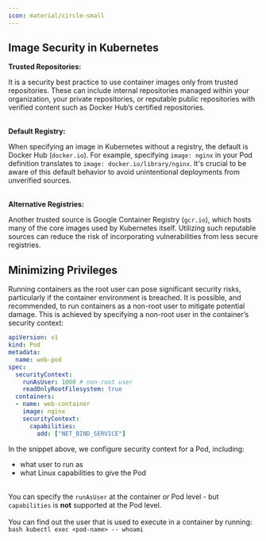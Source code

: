 ```yaml
---
icon: material/circle-small
---
```


## Image Security in Kubernetes

**Trusted Repositories:**

It is a security best practice to use container images only from trusted repositories. These can include internal repositories managed within your organization, your private repositories, or reputable public repositories with verified content such as Docker Hub’s certified repositories.
<br><br>

**Default Registry:**

When specifying an image in Kubernetes without a registry, the default is Docker Hub (`docker.io`). For example, specifying `image: nginx` in your Pod definition translates to `image: docker.io/library/nginx`. It's crucial to be aware of this default behavior to avoid unintentional deployments from unverified sources.
<br><br>

**Alternative Registries:**

Another trusted source is Google Container Registry (`gcr.io`), which hosts many of the core images used by Kubernetes itself. Utilizing such reputable sources can reduce the risk of incorporating vulnerabilities from less secure registries.


## Minimizing Privileges
Running containers as the root user can pose significant security risks, particularly if the container environment is breached. It is possible, and recommended, to run containers as a non-root user to mitigate potential damage. This is achieved by specifying a non-root user in the container’s security context:

```yaml
apiVersion: v1
kind: Pod
metadata:
  name: web-pod
spec:
  securityContext:
    runAsUser: 1000 # non-root user
    readOnlyRootFilesystem: true
  containers:
  - name: web-container
    image: nginx
    securityContext:
      capabilities:
        add: ["NET_BIND_SERVICE"]
```
In the snippet above, we configure security context for a Pod, including:

- what user to run as
- what Linux capabilities to give the Pod
<br><br>

You can specify the `runAsUser` at the container *or* Pod level - but `capabilities` is **not** supported at the Pod level.
<br><br>
You can find out the user that is used to execute in a container by running:
    ```bash
    kubectl exec <pod-name> -- whoami
    ```